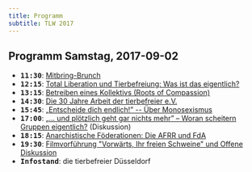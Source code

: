 ```yaml
---
title: Programm
subtitle: TLW 2017
---
```


Programm Samstag, 2017-09-02
---


* <tt>**11:30**</tt>: [Mitbring-Brunch](verpflegung)
* <tt>**12:15**</tt>: [Total Liberation und Tierbefreiung: Was ist das eigentlich?](intro)
* <tt>**13:15**</tt>: [Betreiben eines Kollektivs (Roots of Compassion)](kollektiv)
* <tt>**14:30**</tt>: [Die 30 Jahre Arbeit der tierbefreier e.V.](tierbefreier)
* <tt>**15:45**</tt>: [„Entscheide dich endlich!” -- Über Monosexismus](monosexismus)
* <tt>**17:00**</tt>: [„… und plötzlich geht gar nichts mehr” – Woran scheitern Gruppen eigentlich?](gruppen) (Diskussion)
* <tt>**18:15**</tt>: [Anarchistische Föderationen: Die AFRR und FdA](foederationen)
* <tt>**19:30**</tt>: [Filmvorführung "Vorwärts, Ihr freien Schweine" und Offene Diskussion](freie-schweine)
* <tt>**Infostand**</tt>: die tierbefreier Düsseldorf
